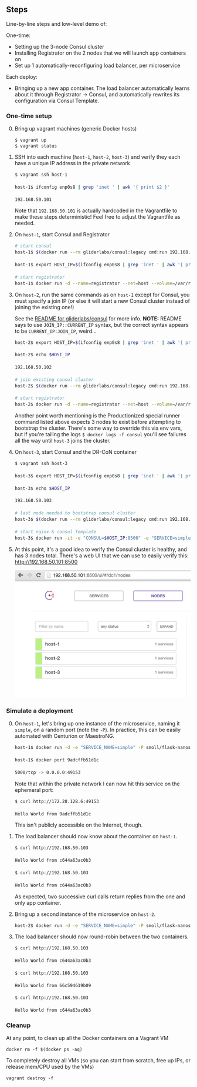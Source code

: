 ## Steps

Line-by-line steps and low-level demo of:

One-time:
* Setting up the 3-node Consul cluster
* Installing Registrator on the 2 nodes that we will launch app containers on
* Set up 1 automatically-reconfiguring load balancer, per microservice

Each deploy:
* Bringing up a new app container. The load balancer automatically learns about it through Registrator -> Consul, and automatically rewrites its configuration via Consul Template.

### One-time setup

0. Bring up vagrant machines (generic Docker hosts)

    ```
    $ vagrant up
    $ vagrant status
    ```

0. SSH into each machine (`host-1`, `host-2`, `host-3`) and verify they each have a unique IP address in the private network

    ```bash
    $ vagrant ssh host-1

    host-1$ ifconfig enp0s8 | grep 'inet ' | awk '{ print $2 }'

    192.168.50.101
    ```

    Note that `192.168.50.101` is actually hardcoded in the Vagrantfile to make these steps deterministic! Feel free to adjust the Vagrantfile as needed.

0. On `host-1`, start Consul and Registrator

    ```bash
    # start consul
    host-1$ $(docker run --rm gliderlabs/consul:legacy cmd:run 192.168.50.101 -d -v /mnt:/data)

    host-1$ export HOST_IP=$(ifconfig enp0s8 | grep 'inet ' | awk '{ print $2  }')

    # start registrator
    host-1$ docker run -d --name=registrator --net=host --volume=/var/run/docker.sock:/tmp/docker.sock gliderlabs/registrator:latest consul://$HOST_IP:8500
    ```

0. On `host-2`, run the same commands as on `host-1` except for Consul, you must specify a join IP (or else it will start a new Consul cluster instead of joining the existing one!)

    See the [README for gliderlabs/consul](https://github.com/gliderlabs/docker-consul/tree/legacy#runner-command) for more info. **NOTE:** README says to use `JOIN_IP::CURRENT_IP` syntax, but the correct syntax appears to be `CURRENT_IP:JOIN_IP`, weird...

    ```bash
    host-2$ export HOST_IP=$(ifconfig enp0s8 | grep 'inet ' | awk '{ print $2  }')

    host-2$ echo $HOST_IP

    192.168.50.102

    # join existing consul cluster
    host-2$ $(docker run --rm gliderlabs/consul:legacy cmd:run 192.168.50.102:192.168.50.101 -d -v /mnt:/data)

    # start registrator
    host-2$ docker run -d --name=registrator --net=host --volume=/var/run/docker.sock:/tmp/docker.sock gliderlabs/registrator:latest consul://$HOST_IP:8500
    ```

    Another point worth mentioning is the Productionized special runner command listed above expects 3 nodes to exist before attempting to bootstrap the cluster. There's some way to override this via env vars, but if you're tailing the logs `$ docker logs -f consul` you'll see failures all the way until `host-3` joins the cluster.

0. On `host-3`, start Consul and the DR-CoN container

    ```bash
    $ vagrant ssh host-3

    host-3$ export HOST_IP=$(ifconfig enp0s8 | grep 'inet ' | awk '{ print $2  }')

    host-3$ echo $HOST_IP

    192.168.50.103

    # last node needed to bootstrap consul cluster
    host-3$ $(docker run --rm gliderlabs/consul:legacy cmd:run 192.168.50.103:192.168.50.101 -d -v /mnt:/data)

    # start nginx & consul template
    host-3$ docker run -it -e "CONSUL=$HOST_IP:8500" -e "SERVICE=simple" -p 80:80 smoll/dr-con
    ```

0. At this point, it's a good idea to verify the Consul cluster is healthy, and has 3 nodes total. There's a web UI that we can use to easily verify this: http://192.168.50.101:8500

    ![Screenshot of a healthy Consul cluster](./healthy-consul-cluster.png)

### Simulate a deployment

0. On `host-1`, let's bring up one instance of the microservice, naming it `simple`, on a random port (note the `-P`). In practice, this can be easily automated with Centurion or MaestroNG.

    ```bash
    host-1$ docker run -d -e "SERVICE_NAME=simple" -P smoll/flask-nanoservice

    host-1$ docker port 9adcffb51d1c

    5000/tcp -> 0.0.0.0:49153
    ```

    Note that within the private network I can now hit this service on the ephemeral port:

    ```bash
    $ curl http://172.28.128.6:49153

    Hello World from 9adcffb51d1c
    ```

    This isn't publicly accessible on the Internet, though.

0. The load balancer should now know about the container on `host-1`.

    ```bash
    $ curl http://192.168.50.103

    Hello World from c644a63ac0b3

    $ curl http://192.168.50.103

    Hello World from c644a63ac0b3
    ```

    As expected, two successive curl calls return replies from the one and only app container.

0. Bring up a second instance of the microservice on `host-2`.

    ```bash
    host-2$ docker run -d -e "SERVICE_NAME=simple" -P smoll/flask-nanoservice
    ```

0. The load balancer should now round-robin between the two containers.

    ```bash
    $ curl http://192.168.50.103

    Hello World from c644a63ac0b3

    $ curl http://192.168.50.103

    Hello World from 66c594619b09

    $ curl http://192.168.50.103

    Hello World from c644a63ac0b3
    ```

### Cleanup

At any point, to clean up all the Docker containers on a Vagrant VM

```
docker rm -f $(docker ps -aq)
```

To completely destroy all VMs (so you can start from scratch, free up IPs, or release mem/CPU used by the VMs)

```
vagrant destroy -f
```
